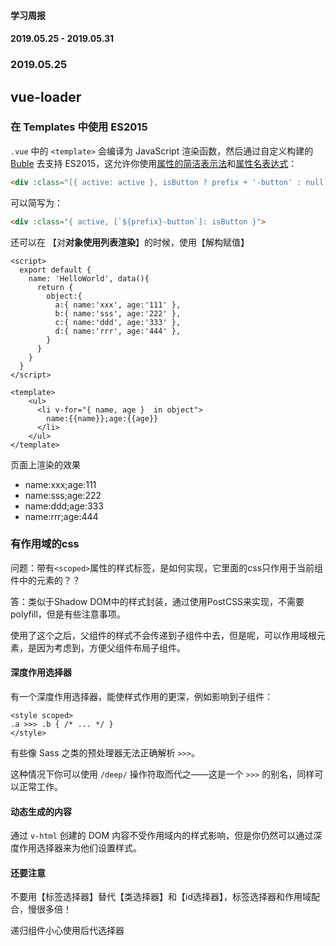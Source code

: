 #### 学习周报

#### 2019.05.25 - 2019.05.31

### 2019.05.25

## vue-loader

### 在 Templates 中使用 ES2015

`.vue` 中的 `<template>` 会编译为 JavaScript 渲染函数，然后通过自定义构建的 [Buble](https://buble.surge.sh/guide/) 去支持 ES2015，这允许你使用[属性的简洁表示法](https://buble.surge.sh/guide/#object-shorthand-methods-and-properties-transforms-concisemethodproperty-)和[属性名表达式](https://buble.surge.sh/guide/#computed-properties-transforms-computedproperty-)：

```html
<div :class="[{ active: active }, isButton ? prefix + '-button' : null]">
```

可以简写为：

```html
<div :class="{ active, [`${prefix}-button`]: isButton }">
```



还可以在 【对**对象使用列表渲染**】的时候，使用【解构赋值】

```vue
<script>
  export default {
    name: 'HelloWorld', data(){
      return {
        object:{
          a:{ name:'xxx', age:'111' },
          b:{ name:'sss', age:'222' },
          c:{ name:'ddd', age:'333' },
          d:{ name:'rrr', age:'444' },
        }
      }
    }
  }
</script>

<template>
    <ul>
      <li v-for="{ name, age }  in object">
        name:{{name}};age:{{age}}
      </li>
    </ul>
</template>

```

页面上渲染的效果

- name:xxx;age:111
- name:sss;age:222
- name:ddd;age:333
- name:rrr;age:444

### 有作用域的css

问题：带有`<scoped>`属性的样式标签，是如何实现，它里面的css只作用于当前组件中的元素的？？

答：类似于Shadow DOM中的样式封装，通过使用PostCSS来实现，不需要polyfill，但是有些注意事项。

使用了这个之后，父组件的样式不会传递到子组件中去，但是呢，可以作用域根元素，是因为考虑到，方便父组件布局子组件。

#### 深度作用选择器

有一个深度作用选择器，能使样式作用的更深，例如影响到子组件：

```vue
<style scoped>
.a >>> .b { /* ... */ }
</style>
```

有些像 Sass 之类的预处理器无法正确解析 `>>>`。

这种情况下你可以使用 `/deep/` 操作符取而代之——这是一个 `>>>` 的别名，同样可以正常工作。

#### 动态生成的内容

通过 `v-html` 创建的 DOM 内容不受作用域内的样式影响，但是你仍然可以通过深度作用选择器来为他们设置样式。

#### 还要注意

不要用【标签选择器】替代【类选择器】和【id选择器】，标签选择器和作用域配合，慢很多倍！

递归组件小心使用后代选择器
